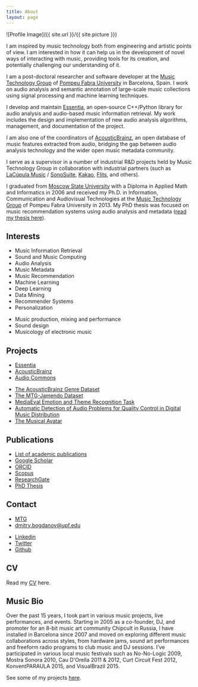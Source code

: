 ```yaml
---
title: About
layout: page
---
```

![Profile Image]({{ site.url }}/{{ site.picture }})

<p>I am inspired by music technology both from engineering and artistic points of view. I am interested in how it can help us in the development of novel ways of interacting with music, providing tools for its creation, and potentially challenging our understanding of it.</p>

<p>I am a post-doctoral researcher and software developer at the <a href="http://mtg.upf.edu/research/labs/asp-lab">Music Technology Group</a> of <a href="http://upf.edu">Pompeu Fabra University</a> in Barcelona, Spain. I work on audio analysis and semantic annotation of large-scale music collections using signal processing and machine learning techniques. 
<!--I am interested in how audio analysis can help us in development of novel ways of interacting with music content, and how it can provide insights into our understanding of music.--></p>

<p>I develop and maintain <a href="https://essentia.upf.edu">Essentia</a>, an open-source C++/Python library for audio analysis and audio-based music information retrieval. My work includes the design and implementation of new audio analysis algorithms, management, and documentation of the project.</p>
<!--, and its integration into AcousticBrainz, an open database of music features extracted from audio that I co-coordinate.-->
<p>I am also one of the coordinators of <a href="https://acousticbrainz.org">AcousticBrainz</a>, an open database of music features extracted from audio, bridging the gap between audio analysis technology and the wider open music metadata community.</p>

<p>I serve as a supervisor in a number of industrial R&D projects held by Music Technology Group in collaboration with industrial partners (such as <a href="https://www.lacupulamusic.com/">LaCúpula Music</a> / <a href="https://sonosuite.com">SonoSuite</a>, <a href="https://www.kakaocorp.com/service/KakaoMusic?lang=en">Kakao</a>, <a href="https://www.flits.live/">Flits</a>, and others).</p>

<p>I graduated from <a href="http://www.msu.ru/en/">Moscow State University</a>  with a Diploma in Applied Math and Informatics in 2006 and received my Ph.D. in Information, Communication and Audiovisual Technologies at the <a href="http://mtg.upf.edu/">Music Technology Group</a> of Pompeu Fabra University in 2013. My PhD thesis was focused on music recommendation systems using audio analysis and metadata (<a href="http://mtg.upf.edu/node/2817">read my thesis here</a>).</p>

<h2>Interests</h2>

<ul class="skill-list">
	<li>Music Information Retrieval</li>
	<li>Sound and Music Computing</li>
	<li>Audio Analysis</li>
	<li>Music Metadata</li>
	<li>Music Recommendation</li>
	<li>Machine Learning</li>
	<li>Deep Learning</li>
	<li>Data Mining</li>
	<li>Recommender Systems</li>
	<li>Personalization</li>
</ul>

<ul class="skill-list">
	<li>Music production, mixing and performance</li>
	<li>Sound design</li>
	<li>Musicology of electronic music</li>
</ul>

<h2>Projects</h2>

<ul>
	<li><a href="https://essentia.upf.edu">Essentia</a></li>
	<li><a href="https://acousticbrainz.org">AcousticBrainz</a></li>
	<li><a href="http://www.audiocommons.org/">Audio Commons</a></li>
</ul>

<ul>
	<li><a href="https://mtg.github.io/acousticbrainz-genre-dataset/">The AcousticBrainz Genre Dataset</a></li>
	<li><a href="https://mtg.github.io/mtg-jamendo-dataset/">The MTG-Jamendo Dataset</a></li>
	<li><a href="https://multimediaeval.github.io/2019-Emotion-and-Theme-Recognition-in-Music-Task/">MediaEval Emotion and Theme Recognition Task</a></li>
	<li><a href="http://www.aes.org/e-lib/browse.cfm?elib=20338">Automatic Detection of Audio Problems for Quality Control in Digital Music Distribution</a></li>
	<li><a href="https://www.upf.edu/web/mtg/musical-avatar">The Musical Avatar</a></li>
</ul>

<h2>Publications</h2>
<ul>
	<li><a href="http://mtg.upf.edu/biblio/author/Bogdanov">List of academic publications</a></li>
	<li><a href="https://scholar.google.es/citations?user=YY2MoeAAAAAJ&hl=en&oi=ao">Google Scholar</a></li>
	<li><a href="https://orcid.org/0000-0002-9469-0633">ORCID</a></li>
	<li><a href="https://www.scopus.com/authid/detail.uri?authorId=35748642000">Scopus</a></li>
	<li><a href="https://www.researchgate.net/profile/Dmitry_Bogdanov">ResearchGate</a></li>
	<li><a href="http://mtg.upf.edu/node/2817">PhD Thesis</a></li>
</ul>


<h2>Contact</h2>
<ul>
	<li><a href="http://mtg.upf.edu/research/labs/asp-lab">MTG</a></li>
	<li><a href="mailto:dmitry.bogdanov@upf.edu">dmitry.bogdanov@upf.edu</a></li>
</ul>
<ul>	
	<li><a href="https://www.linkedin.com/in/dibogdanov/">Linkedin</a></li>
	<li><a href="https://twitter.com/di_bogdanov">Twitter</a></li>
	<li><a href="https://github.com/dbogdanov">Github</a></li>
</ul>


<h2>CV</h2>
Read my <a href="{{ site.url }}/cv">CV</a> here.

<h2>Music Bio</h2>

<p>Over the past 15 years, I took part in various music projects, live performances, and events. Starting in 2005 as a co-founder, DJ, and promoter for an 8-bit music art community Chipcult in Russia, I have installed in Barcelona since 2007 and moved on exploring different music collaborations across styles, from hardware jams, sound art performances and freeform radio programs to club music and DJ sessions. I’ve participated in various local music festivals such as No-No-Logic 2009, Mostra Sonora 2010, Cau D'Orella 2011 & 2012, Curt Circuit Fest 2012, KonventPARAULA 2015, and VisualBrazil 2015.</p>

<p>See some of my projects <a href="https://dbogdanov.persona.co/music">here</a>.</p>
